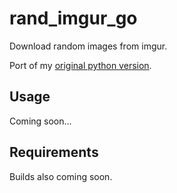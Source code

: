 rand_imgur_go
=============

Download random images from imgur.

Port of my [original python version](https://github.com/haesken/rand_imgur).

## Usage

Coming soon...

## Requirements

Builds also coming soon.
